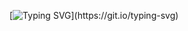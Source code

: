 [![Typing SVG](https://readme-typing-svg.herokuapp.com?font=Indie+Flower&size=22&duration=8000&pause=1000&color=000000&width=435&lines=Hi+there!+Welcome+to+my+github+page.)](https://git.io/typing-svg)
